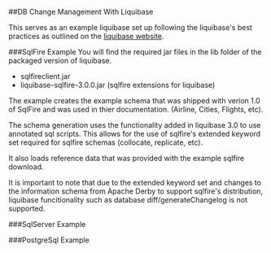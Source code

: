##DB Change Management With Liquibase

This serves as an example liquibase set up following the liquibase's best practices as outlined on the [liquibase website](http://www.liquibase.org/bestpractices.html).

###SqlFire Example
You will find the required jar files in the lib folder of the packaged version of liquibase. 

* sqlfireclient.jar
* liquibase-sqlfire-3.0.0.jar (sqlfire extensions for liquibase)

The example creates the example schema that was shipped with verion 1.0 of SqlFire and was used in thier documentation. (Airline, Cities, Flights, etc).

The schema generation uses the functionality added in liquibase 3.0 to use annotated sql scripts. This allows for the use of sqlfire's extended keyword set required for sqlfire schemas (collocate, replicate, etc).

It also loads reference data that was provided with the example sqlfire download.

It is important to note that due to the extended keyword set and changes to the information schema from Apache Derby to support sqlfire's distribution, liquibase funcitionality such as database diff/generateChangelog is not supported.


###SqlServer Example


###PostgreSql Example
